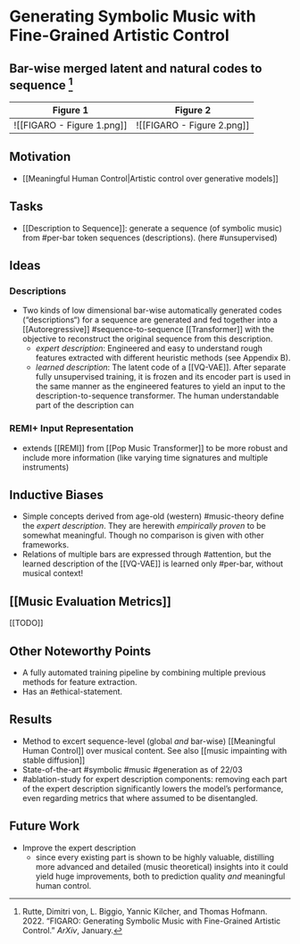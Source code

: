 # Generating Symbolic Music with Fine-Grained Artistic Control 
## Bar-wise merged latent and natural codes to sequence   [^@rutteFIGAROGeneratingSymbolic2022]

| Figure 1                   | Figure 2 |
| -------------------------- | -------- |
| ![[FIGARO - Figure 1.png]] | ![[FIGARO - Figure 2.png]]         |

## Motivation
- [[Meaningful Human Control|Artistic control over generative models]]

## Tasks
- [[Description to Sequence]]: generate a sequence (of symbolic music) from #per-bar token sequences (descriptions). (here #unsupervised)

## Ideas
### Descriptions
* Two kinds of low dimensional bar-wise automatically generated codes (“descriptions“) for a sequence are generated and fed together into a [[Autoregressive]] #sequence-to-sequence [[Transformer]] with the objective to reconstruct the original sequence from this description.
	- *expert description*: Engineered and easy to understand rough features extracted with different heuristic methods (see Appendix B).
	- *learned description*: The latent code of a [[VQ-VAE]]. After separate fully unsupervised training, it is frozen and its encoder part is used in the same manner as the engineered features to yield an input to the description-to-sequence transformer.
	The human understandable part of the description can 
### REMI+ Input Representation 
- extends [[REMI]] from [[Pop Music Transformer]] to be more robust and include more information (like varying time signatures and multiple instruments)

## Inductive Biases 
- Simple concepts derived from age-old (western) #music-theory define the *expert description*. They are herewith *empirically proven* to be somewhat meaningful. Though no comparison is given with other frameworks. 
- Relations of multiple bars are expressed through #attention, but the learned description of the [[VQ-VAE]] is learned only #per-bar, without musical context!

## [[Music Evaluation Metrics]] 
[[TODO]]

## Other Noteworthy Points
- A fully automated training pipeline by combining multiple previous methods for feature extraction.
- Has an #ethical-statement.

## Results
* Method to excert sequence-level (global *and* bar-wise) [[Meaningful Human Control]] over musical content. See also [[music impainting with stable diffusion]]
* State-of-the-art #symbolic #music #generation as of 22/03
* #ablation-study for expert description components: removing each part of the expert description significantly lowers the model’s performance, even regarding metrics that where assumed to be disentangled.  

## Future Work
* Improve the expert description
	* since every existing part is shown to be highly valuable, distilling more advanced and detailed (music theoretical) insights into it could yield huge improvements, both to prediction quality *and* meaningful human control.


[^@rutteFIGAROGeneratingSymbolic2022]: Rutte, Dimitri von, L. Biggio, Yannic Kilcher, and Thomas Hofmann. 2022. “FIGARO: Generating Symbolic Music with Fine-Grained Artistic Control.” _ArXiv_, January. 

